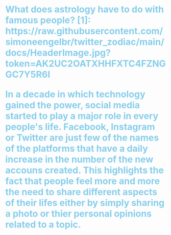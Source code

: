 <h1 span style="color:#87CEEB">What does astrology have to do with famous people?
[1]: https://raw.githubusercontent.com/simoneengelbr/twitter_zodiac/main/docs/HeaderImage.jpg?token=AK2UC2OATXHHFXTC4FZNGGC7Y5R6I
  
In a decade in which technology gained the power, social media started to play a major role in every people's life. Facebook, Instagram or Twitter are just few of the names of the platforms that have a daily increase in the number of the new accouns created. This highlights the fact that people feel more and more the need to share different aspects of their lifes either by simply sharing a photo or thier personal opinions related to a topic. 

